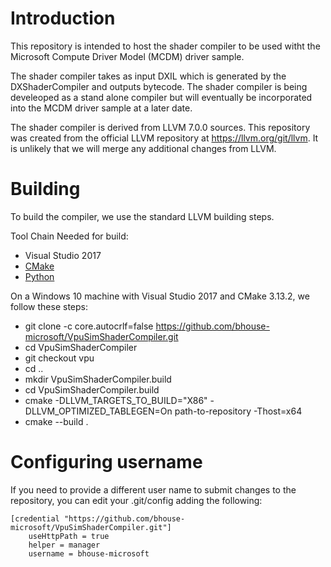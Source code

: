 # Introduction

This repository is intended to host the shader compiler to be used witht the Microsoft Compute Driver Model (MCDM) driver sample.

The shader compiler takes as input DXIL which is generated by the DXShaderCompiler and outputs bytecode.  The shader compiler is being develeoped as
a stand alone compiler but will eventually be incorporated into the MCDM driver sample at a later date.

The shader compiler is derived from LLVM 7.0.0 sources.  This repository was created from the official LLVM repository at https://llvm.org/git/llvm.
It is unlikely that we will merge any additional changes from LLVM.

# Building

To build the compiler, we use the standard LLVM building steps.

Tool Chain Needed for build:
* Visual Studio 2017
* [CMake](https://cmake.org/download)
* [Python](https://www.python.org/ftp/python/3.7.2/python-3.7.2.exe)

On a Windows 10 machine with Visual Studio 2017 and CMake 3.13.2, we follow these steps:

* git clone -c core.autocrlf=false https://github.com/bhouse-microsoft/VpuSimShaderCompiler.git
* cd VpuSimShaderCompiler
* git checkout vpu
* cd ..
* mkdir VpuSimShaderCompiler.build
* cd VpuSimShaderCompiler.build
* cmake -DLLVM_TARGETS_TO_BUILD="X86" -DLLVM_OPTIMIZED_TABLEGEN=On path-to-repository -Thost=x64
* cmake --build .

# Configuring username

If you need to provide a different user name to submit changes to the repository, you can edit your .git/config adding the following:

```
[credential "https://github.com/bhouse-microsoft/VpuSimShaderCompiler.git"]
	useHttpPath = true
	helper = manager
	username = bhouse-microsoft
```
